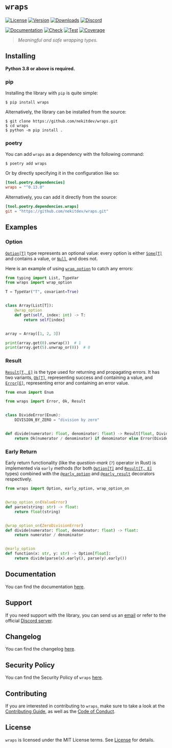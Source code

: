 # `wraps`

[![License][License Badge]][License]
[![Version][Version Badge]][Package]
[![Downloads][Downloads Badge]][Package]
[![Discord][Discord Badge]][Discord]

[![Documentation][Documentation Badge]][Documentation]
[![Check][Check Badge]][Actions]
[![Test][Test Badge]][Actions]
[![Coverage][Coverage Badge]][Coverage]

> *Meaningful and safe wrapping types.*

## Installing

**Python 3.8 or above is required.**

### pip

Installing the library with `pip` is quite simple:

```console
$ pip install wraps
```

Alternatively, the library can be installed from the source:

```console
$ git clone https://github.com/nekitdev/wraps.git
$ cd wraps
$ python -m pip install .
```

### poetry

You can add `wraps` as a dependency with the following command:

```console
$ poetry add wraps
```

Or by directly specifying it in the configuration like so:

```toml
[tool.poetry.dependencies]
wraps = "^0.13.0"
```

Alternatively, you can add it directly from the source:

```toml
[tool.poetry.dependencies.wraps]
git = "https://github.com/nekitdev/wraps.git"
```

## Examples

### Option

[`Option[T]`][wraps.primitives.option.Option] type represents an optional value: every option is either
[`Some[T]`][wraps.primitives.option.Some] and contains a value, or [`Null`][wraps.primitives.option.Null], and does not.

Here is an example of using [`wrap_option`][wraps.wraps.option.wrap_option] to catch any errors:

```python
from typing import List, TypeVar
from wraps import wrap_option

T = TypeVar("T", covariant=True)


class Array(List[T]):
    @wrap_option
    def get(self, index: int) -> T:
        return self[index]


array = Array([1, 2, 3])

print(array.get(0).unwrap())  # 1
print(array.get(5).unwrap_or(0))  # 0
```

### Result

[`Result[T, E]`][wraps.primitives.result.Result] is the type used for returning and propagating errors.
It has two variants, [`Ok[T]`][wraps.primitives.result.Ok], representing success and containing a value,
and [`Error[E]`][wraps.primitives.result.Error], representing error and containing an error value.

```python
from enum import Enum

from wraps import Error, Ok, Result


class DivideError(Enum):
    DIVISION_BY_ZERO = "division by zero"


def divide(numerator: float, denominator: float) -> Result[float, DivideError]:
    return Ok(numerator / denominator) if denominator else Error(DivideError.DIVISION_BY_ZERO)
```

### Early Return

Early return functionality (like the *question-mark* (`?`) operator in Rust) is implemented via `early` methods
(for both [`Option[T]`][wraps.primitives.option.Option] and [`Result[T, E]`][wraps.primitives.result.Result] types)
combined with the [`@early_option`][wraps.early.decorators.early_option] and
[`@early_result`][wraps.early.decorators.early_result] decorators respectively.

```python
from wraps import Option, early_option, wrap_option_on


@wrap_option_on(ValueError)
def parse(string: str) -> float:
    return float(string)


@wrap_option_on(ZeroDivisionError)
def divide(numerator: float, denominator: float) -> float:
    return numerator / denominator


@early_option
def function(x: str, y: str) -> Option[float]:
    return divide(parse(x).early(), parse(y).early())
```

## Documentation

You can find the documentation [here][Documentation].

## Support

If you need support with the library, you can send us an [email][Email]
or refer to the official [Discord server][Discord].

## Changelog

You can find the changelog [here][Changelog].

## Security Policy

You can find the Security Policy of `wraps` [here][Security].

## Contributing

If you are interested in contributing to `wraps`, make sure to take a look at the
[Contributing Guide][Contributing Guide], as well as the [Code of Conduct][Code of Conduct].

## License

`wraps` is licensed under the MIT License terms. See [License][License] for details.

[Email]: mailto:support@nekit.dev

[Discord]: https://nekit.dev/chat

[Actions]: https://github.com/nekitdev/wraps/actions

[Changelog]: https://github.com/nekitdev/wraps/blob/main/CHANGELOG.md
[Code of Conduct]: https://github.com/nekitdev/wraps/blob/main/CODE_OF_CONDUCT.md
[Contributing Guide]: https://github.com/nekitdev/wraps/blob/main/CONTRIBUTING.md
[Security]: https://github.com/nekitdev/wraps/blob/main/SECURITY.md

[License]: https://github.com/nekitdev/wraps/blob/main/LICENSE

[Package]: https://pypi.org/project/wraps
[Coverage]: https://codecov.io/gh/nekitdev/wraps
[Documentation]: https://nekitdev.github.io/wraps

[Discord Badge]: https://img.shields.io/discord/728012506899021874
[License Badge]: https://img.shields.io/pypi/l/wraps
[Version Badge]: https://img.shields.io/pypi/v/wraps
[Downloads Badge]: https://img.shields.io/pypi/dm/wraps

[Documentation Badge]: https://github.com/nekitdev/wraps/workflows/docs/badge.svg
[Check Badge]: https://github.com/nekitdev/wraps/workflows/check/badge.svg
[Test Badge]: https://github.com/nekitdev/wraps/workflows/test/badge.svg
[Coverage Badge]: https://codecov.io/gh/nekitdev/wraps/branch/main/graph/badge.svg

[wraps.primitives.option.Option]: https://nekitdev.github.io/wraps/reference/primitives/option#wraps.primitives.option.Option
[wraps.primitives.option.Some]: https://nekitdev.github.io/wraps/reference/primitives/option#wraps.primitives.option.Some
[wraps.primitives.option.Null]: https://nekitdev.github.io/wraps/reference/primitives/option#wraps.primitives.option.Null

[wraps.primitives.result.Result]: https://nekitdev.github.io/wraps/reference/primitives/result#wraps.primitives.result.Result
[wraps.primitives.result.Ok]: https://nekitdev.github.io/wraps/reference/primitives/result#wraps.primitives.result.Ok
[wraps.primitives.result.Error]: https://nekitdev.github.io/wraps/reference/primitives/result#wraps.primitives.result.Error

[wraps.wraps.option.wrap_option]: https://nekitdev.github.io/wraps/reference/wraps/option#wraps.wraps.option.wrap_option

[wraps.early.decorators.early_option]: https://nekitdev.github.io/wraps/reference/early/decorators#wraps.early.decorators.early_option
[wraps.early.decorators.early_result]: https://nekitdev.github.io/wraps/reference/early/decorators#wraps.early.decorators.early_result
